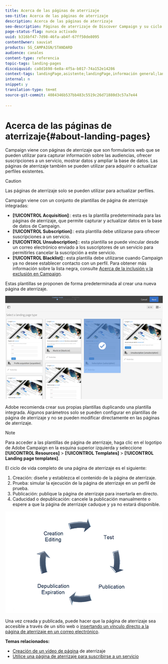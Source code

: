 ```yaml
---
title: Acerca de las páginas de aterrizaje
seo-title: Acerca de las páginas de aterrizaje
description: Acerca de las páginas de aterrizaje
seo-description: Páginas de aterrizaje de Discover Campaign y su ciclo de vida.
page-status-flag: nunca activado
uuid: b316bf47-7d98-46fa-ab4f-67ff50de8095
contentOwner: sauviat
products: SG_CAMPAIGN/STANDARD
audience: canales
content-type: referencia
topic-tags: landing-pages
discoiquuid: ca8d1698-6e8a-4f5a-b017-74a152e14286
context-tags: landingPage,asistente;landingPage,información general;landingPage,principal
internal: n
snippet: y
translation-type: tm+mt
source-git-commit: 4084346b537bb483c5519c26d71880d3c57a7e44

---
```



# Acerca de las páginas de aterrizaje{#about-landing-pages}

Campaign viene con páginas de aterrizaje que son formularios web que se pueden utilizar para capturar información sobre las audiencias, ofrecer suscripciones a un servicio, mostrar datos y ampliar la base de datos. Las páginas de aterrizaje también se pueden utilizar para adquirir o actualizar perfiles existentes.

>[!CAUTION]
>
>Las páginas de aterrizaje solo se pueden utilizar para actualizar perfiles.

Campaign viene con un conjunto de plantillas de página de aterrizaje integradas:

* **[!UICONTROL Acquisition]**:: esta es la plantilla predeterminada para las páginas de aterrizaje, que permite capturar y actualizar datos en la base de datos de Campaign.
* **[!UICONTROL Subscription]**:: esta plantilla debe utilizarse para ofrecer suscripciones a un servicio.
* **[!UICONTROL Unsubscription]**:: esta plantilla se puede vincular desde un correo electrónico enviado a los suscriptores de un servicio para permitirles cancelar la suscripción a este servicio.
* **[!UICONTROL Blacklist]**:: esta plantilla debe utilizarse cuando Campaign ya no desee establecer contacto con un perfil. Para obtener más información sobre la lista negra, consulte [Acerca de la inclusión y la exclusión en Campaign](../../audiences/using/about-opt-in-and-opt-out-in-campaign.md).

Estas plantillas se proponen de forma predeterminada al crear una nueva página de aterrizaje.

![](assets/lp_creation_1.png)

Adobe recomienda crear sus propias plantillas duplicando una plantilla integrada. Algunos parámetros solo se pueden configurar en plantillas de página de aterrizaje y no se pueden modificar directamente en las páginas de aterrizaje.

>[!NOTE]
>
>Para acceder a las plantillas de página de aterrizaje, haga clic en el logotipo de Adobe Campaign en la esquina superior izquierda y seleccione **[!UICONTROL Resources]** &gt; **[!UICONTROL Templates]** &gt; **[!UICONTROL Landing page templates]**.

El ciclo de vida completo de una página de aterrizaje es el siguiente:

1. Creación: diseñe y establezca el contenido de la página de aterrizaje.
1. Prueba: simular la ejecución de la página de aterrizaje en un perfil de prueba.
1. Publicación: publique la página de aterrizaje para insertarla en directo.
1. Caducidad o depublicación: cancele la publicación manualmente o espere a que la página de aterrizaje caduque y ya no estará disponible.

![](assets/lp_livecycle.png)

Una vez creada y publicada, puede hacer que la página de aterrizaje sea accesible a través de un sitio web o [insertando un vínculo directo a la página de aterrizaje en un correo electrónico](../../designing/using/links.md#inserting-a-link).

**Temas relacionados:**

* [Creación de un vídeo de página](https://helpx.adobe.com/campaign/kt/acs/using/acs-create-edit-landing-page-feature-video-use.html) de aterrizaje
* [Utilice una página de aterrizaje para suscribirse a un servicio](../../audiences/using/creating-a-service.md)